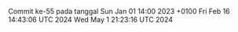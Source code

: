 Commit ke-55 pada tanggal Sun Jan 01 14:00 2023 +0100
Fri Feb 16 14:43:06 UTC 2024
Wed May  1 21:23:16 UTC 2024
